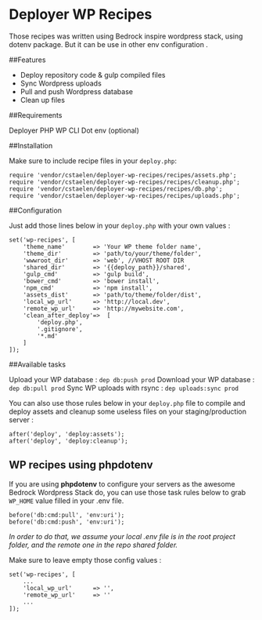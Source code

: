 # Deployer WP Recipes

Those recipes was written using Bedrock inspire wordpress stack, using dotenv package.
But it can be use in other env configuration .

##Features
- Deploy repository code & gulp compiled files
- Sync Wordpress uploads
- Pull and push Wordpress database
- Clean up files

##Requirements

Deployer PHP
WP CLI
Dot env (optional)

##Installation

Make sure to include recipe files in your `deploy.php`:

    require 'vendor/cstaelen/deployer-wp-recipes/recipes/assets.php';
    require 'vendor/cstaelen/deployer-wp-recipes/recipes/cleanup.php';
    require 'vendor/cstaelen/deployer-wp-recipes/recipes/db.php';
    require 'vendor/cstaelen/deployer-wp-recipes/recipes/uploads.php';


##Configuration

Just add those lines below in your `deploy.php` with your own values :

    set('wp-recipes', [
	    'theme_name'        => 'Your WP theme folder name',
	    'theme_dir'         => 'path/to/your/theme/folder',
	    'wwwroot_dir'       => 'web', //VHOST ROOT DIR
	    'shared_dir'        => '{{deploy_path}}/shared', 
	    'gulp_cmd'          => 'gulp build',
	    'bower_cmd'         => 'bower install',
	    'npm_cmd'           => 'npm install',
	    'assets_dist'       => 'path/to/theme/folder/dist',
	    'local_wp_url'      => 'http://local.dev',
	    'remote_wp_url'     => 'http://mywebsite.com',
	    'clean_after_deploy'=>  [
	        'deploy.php',
	        '.gitignore',
	        '*.md'
	    ]
    ]);

##Available tasks

Upload your WP database : `dep db:push prod`
Download your WP database : `dep db:pull prod`
Sync WP uploads with rsync : `dep uploads:sync prod`

You can also use those rules below in your `deploy.php` file to compile and deploy assets and cleanup some useless files on your staging/production server :

    after('deploy', 'deploy:assets');
    after('deploy', 'deploy:cleanup');
    

## WP recipes using phpdotenv

If you are using **phpdotenv** to configure your servers as the awesome Bedrock Wordpress Stack do, you can use those task rules below to grab `WP_HOME` value filled in your .env file.

    before('db:cmd:pull', 'env:uri');
    before('db:cmd:push', 'env:uri');

*In order to do that, we assume your local .env file is in the root project folder, and the remote one in the repo shared folder.*

Make sure to leave empty those config values :

    set('wp-recipes', [
   		...
   	    'local_wp_url'      => '',
   	    'remote_wp_url'     => ''
   	    ...
	]);
